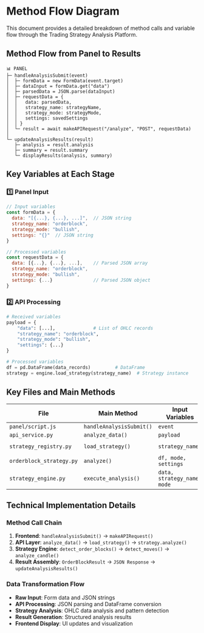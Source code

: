 # Method Flow Diagram

This document provides a detailed breakdown of method calls and variable flow through the Trading Strategy Analysis Platform.

## Method Flow from Panel to Results

```
📊 PANEL
├─ handleAnalysisSubmit(event)
│  ├─ formData = new FormData(event.target)
│  ├─ dataInput = formData.get("data")
│  ├─ parsedData = JSON.parse(dataInput)
│  ├─ requestData = {
│  │   data: parsedData,
│  │   strategy_name: strategyName,
│  │   strategy_mode: strategyMode,
│  │   settings: savedSettings
│  │ }
│  └─ result = await makeAPIRequest("/analyze", "POST", requestData)
│
└─ updateAnalysisResults(result)
   ├─ analysis = result.analysis
   ├─ summary = result.summary
   └─ displayResults(analysis, summary)
```

## Key Variables at Each Stage

### 1️⃣ Panel Input
```javascript
// Input variables
const formData = {
  data: "[{...}, {...}, ...]",  // JSON string
  strategy_name: "orderblock",
  strategy_mode: "bullish",
  settings: "{}"  // JSON string
}

// Processed variables
const requestData = {
  data: [{...}, {...}, ...],    // Parsed JSON array
  strategy_name: "orderblock",
  strategy_mode: "bullish",
  settings: {...}               // Parsed JSON object
}
```

### 2️⃣ API Processing
```python
# Received variables
payload = {
    "data": [...],              # List of OHLC records
    "strategy_name": "orderblock",
    "strategy_mode": "bullish",
    "settings": {...}
}

# Processed variables
df = pd.DataFrame(data_records)         # DataFrame
strategy = engine.load_strategy(strategy_name)  # Strategy instance
```

## Key Files and Main Methods

| File | Main Method | Input Variables | Output Variables |
|------|-------------|----------------|------------------|
| `panel/script.js` | `handleAnalysisSubmit()` | `event` | `requestData` |
| `api_service.py` | `analyze_data()` | `payload` | `JSON Response` |
| `strategy_registry.py` | `load_strategy()` | `strategy_name` | `Strategy instance` |
| `orderblock_strategy.py` | `analyze()` | `df, mode, settings` | `OrderBlockResult` |
| `strategy_engine.py` | `execute_analysis()` | `data, strategy_name, mode` | `Analysis results` |

## Technical Implementation Details

### Method Call Chain
1. **Frontend**: `handleAnalysisSubmit()` → `makeAPIRequest()`
2. **API Layer**: `analyze_data()` → `load_strategy()` → `strategy.analyze()`
3. **Strategy Engine**: `detect_order_blocks()` → `detect_moves()` → `analyze_candle()`
4. **Result Assembly**: `OrderBlockResult` → `JSON Response` → `updateAnalysisResults()`

### Data Transformation Flow
- **Raw Input**: Form data and JSON strings
- **API Processing**: JSON parsing and DataFrame conversion
- **Strategy Analysis**: OHLC data analysis and pattern detection
- **Result Generation**: Structured analysis results
- **Frontend Display**: UI updates and visualization
